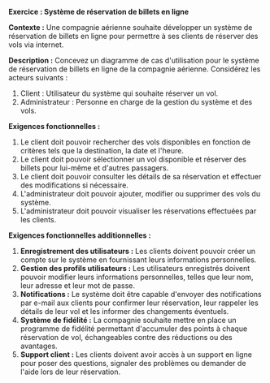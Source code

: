 **Exercice : Système de réservation de billets en ligne**

**Contexte :** Une compagnie aérienne souhaite développer un système de réservation de billets en ligne pour permettre à ses clients de réserver des vols via internet.

**Description :** Concevez un diagramme de cas d'utilisation pour le système de réservation de billets en ligne de la compagnie aérienne. Considérez les acteurs suivants :

1. Client : Utilisateur du système qui souhaite réserver un vol.
2. Administrateur : Personne en charge de la gestion du système et des vols.

**Exigences fonctionnelles :**

1. Le client doit pouvoir rechercher des vols disponibles en fonction de critères tels que la destination, la date et l'heure.
2. Le client doit pouvoir sélectionner un vol disponible et réserver des billets pour lui-même et d'autres passagers.
3. Le client doit pouvoir consulter les détails de sa réservation et effectuer des modifications si nécessaire.
4. L'administrateur doit pouvoir ajouter, modifier ou supprimer des vols du système.
5. L'administrateur doit pouvoir visualiser les réservations effectuées par les clients.

**Exigences fonctionnelles additionnelles :**

1. **Enregistrement des utilisateurs :** Les clients doivent pouvoir créer un compte sur le système en fournissant leurs informations personnelles.
2. **Gestion des profils utilisateurs :** Les utilisateurs enregistrés doivent pouvoir modifier leurs informations personnelles, telles que leur nom, leur adresse et leur mot de passe.
3. **Notifications :** Le système doit être capable d'envoyer des notifications par e-mail aux clients pour confirmer leur réservation, leur rappeler les détails de leur vol et les informer des changements éventuels.
4. **Système de fidélité :** La compagnie souhaite mettre en place un programme de fidélité permettant d'accumuler des points à chaque réservation de vol, échangeables contre des réductions ou des avantages.
5. **Support client :** Les clients doivent avoir accès à un support en ligne pour poser des questions, signaler des problèmes ou demander de l'aide lors de leur réservation.